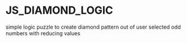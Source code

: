 # JS_DIAMOND_LOGIC

simple logic puzzle to create diamond pattern out of user selected odd numbers with reducing values
